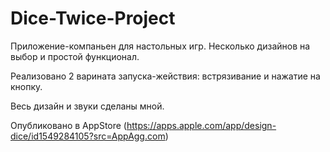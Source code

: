 # Dice-Twice-Project

Приложение-компаньен для настольных игр. Несколько дизайнов на выбор и простой функционал.

Реализовано 2 варината запуска-жействия: встрязивание и нажатие на кнопку. 

Весь дизайн и звуки сделаны мной. 

Опубликовано в AppStore (https://apps.apple.com/app/design-dice/id1549284105?src=AppAgg.com)
